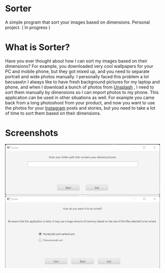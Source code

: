 <!-- Java -->

# Sorter

A simple program that sort your images based on dimensions. Personal project. ( In progress ) 

# What is Sorter? 

Have you ever thought about how I can sort my images based on their dimensions? 
For example, you downloaded very cool wallpapers for your PC and mobile phone, but they got mixed up, and you need to separate portrait and wide photos manually. I personally faced this problem a lot becuase\n 
I always like to have fresh background pictures for my laptop and phone, and when I download a bunch of photos from [Unsplash](www.unsplash.com) , I need to sort them manually by dimensions so I can import photos to my phone. 
This application can be used in other situations as well. For example you came back from a long photoshoot from your product, and now you want to use the photos for your [Instagram](www.instagram.com) posts and stories, but you need to take a lot of time to sort them based on their dimensions. 

# Screenshots

![Screenshot1](https://github.com/alisedighmoghadam/Image-Sorter-Java/blob/main/screenshots/1.png?raw=true)
![Screenshot2](https://github.com/alisedighmoghadam/Image-Sorter-Java/blob/main/screenshots/2.png?raw=true)